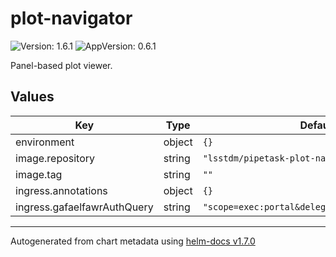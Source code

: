 # plot-navigator

![Version: 1.6.1](https://img.shields.io/badge/Version-1.6.1-informational?style=flat-square) ![AppVersion: 0.6.1](https://img.shields.io/badge/AppVersion-0.6.1-informational?style=flat-square)

Panel-based plot viewer.

## Values

| Key | Type | Default | Description |
|-----|------|---------|-------------|
| environment | object | `{}` |  |
| image.repository | string | `"lsstdm/pipetask-plot-navigator"` |  |
| image.tag | string | `""` |  |
| ingress.annotations | object | `{}` |  |
| ingress.gafaelfawrAuthQuery | string | `"scope=exec:portal&delegate_to=plotnavigator"` |  |

----------------------------------------------
Autogenerated from chart metadata using [helm-docs v1.7.0](https://github.com/norwoodj/helm-docs/releases/v1.7.0)

